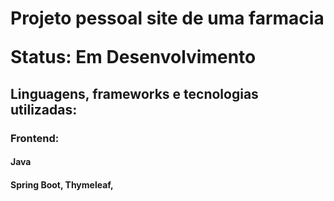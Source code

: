 <h1>Projeto pessoal site de uma farmacia</html
 
> Status: Em Desenvolvimento 

## Linguagens, frameworks e tecnologias utilizadas:
###  Frontend:
#### Java 
#### Spring Boot, Thymeleaf,
